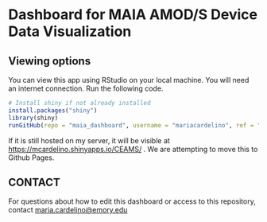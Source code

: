 # Dashboard for MAIA AMOD/S Device Data Visualization

## Viewing options

You can view this app using RStudio on your local machine. You will need an internet connection.
Run the following code.
```r
# Install shiny if not already installed
install.packages("shiny")
library(shiny)
runGitHub(repo = "maia_dashboard", username = "mariacardelino", ref = "main")
```
If it is still hosted on my server, it will be visible at https://mcardelino.shinyapps.io/CEAMS/ .
We are attempting to move this to Github Pages.

## CONTACT

For questions about how to edit this dashboard or access to this repository, contact maria.cardelino@emory.edu
